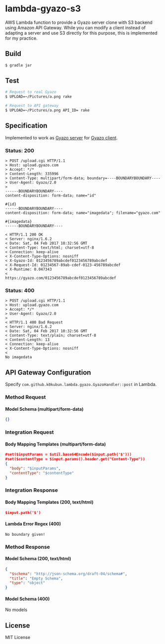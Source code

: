 # lambda-gyazo-s3

AWS Lambda function to provide a Gyazo server clone with S3 backend using Amazon API Gateway.
While you can modify a client instead of adapting a server and use S3 directly for this purpose,
this is implemented for my practice.

## Build

```bash
$ gradle jar
```

## Test

```bash
# Request to real Gyazo
$ UPLOAD=~/Pictures/a.png rake

# Request to API gateway
$ UPLOAD=~/Pictures/a.png API_ID= rake
```

## Specification
Implemented to work as [Gyazo server](https://github.com/gyazo/Gyazo/blob/2d72acbdca855d96f1ab01d84497361512428a62/Server/upload.cgi)
for [Gyazo client](https://github.com/gyazo/Gyazo/blob/2d72acbdca855d96f1ab01d84497361512428a62/Gyazo/script).

### Status: 200

```
> POST /upload.cgi HTTP/1.1
> Host: upload.gyazo.com
> Accept: */*
> Content-Length: 335996
> Content-Type: multipart/form-data; boundary=----BOUNDARYBOUNDARY----
> User-Agent: Gyazo/2.0
>
------BOUNDARYBOUNDARY----
content-disposition: form-data; name="id"

#{id}
------BOUNDARYBOUNDARY----
content-disposition: form-data; name="imagedata"; filename="gyazo.com"

#{imagedata}
------BOUNDARYBOUNDARY----

< HTTP/1.1 200 OK
< Server: nginx/1.6.2
< Date: Sat, 04 Feb 2017 10:32:56 GMT
< Content-Type: text/html; charset=utf-8
< Connection: keep-alive
< X-Content-Type-Options: nosniff
< X-Gyazo-Id: 0123456789abcdef0123456789abcdef
< X-Request-Id: 01234567-89ab-cdef-0123-456789abcdef
< X-Runtime: 0.047343
<
https://gyazo.com/0123456789abcdef0123456789abcdef
```

### Status: 400

```
> POST /upload.cgi HTTP/1.1
> Host: upload.gyazo.com
> Accept: */*
> User-Agent: Gyazo/2.0
>
< HTTP/1.1 400 Bad Request
< Server: nginx/1.6.2
< Date: Sat, 04 Feb 2017 10:32:56 GMT
< Content-Type: text/plain; charset=utf-8
< Content-Length: 13
< Connection: keep-alive
< X-Content-Type-Options: nosniff
<
No imagedata
```

## API Gateway Configuration
Specify `com.github.k0kubun.lambda.gyazo.GyazoHandler::post` in Lambda.

### Method Request
#### Model Schema (multipart/form-data)

```json
{}
```

### Integration Request
#### Body Mapping Templates (multipart/form-data)

```json
#set($inputParams = $util.base64Encode($input.path('$')))
#set($contentType = $input.params().header.get("Content-Type"))
{
  "body": "$inputParams",
  "contentType": "$contentType"
}
```

### Integration Response
#### Body Mapping Templates (200, text/html)

```json
$input.path('$')
```

#### Lambda Error Regex (400)

`No boundary given!`

### Method Response
#### Model Schema (200, text/html)

```json
{
  "$schema": "http://json-schema.org/draft-04/schema#",
  "title": "Empty Schema",
  "type": "object"
}
```

#### Model Schema (400)

No models

## License

MIT License
